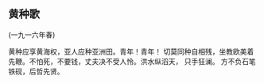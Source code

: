 ## 黄种歌

(一九一六年春)

黄种应享黄海权，亚人应种亚洲田。青年！青年！
切莫同种自相残，坐教欧美着先鞭。不怕死，不要钱，丈夫决不受人怜。洪水纵滔天，
只手狂澜。
方不负石笔铁砚，后哲先贤。


